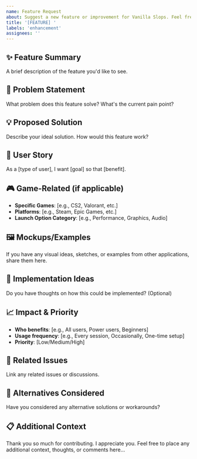 ```yaml
---
name: Feature Request
about: Suggest a new feature or improvement for Vanilla Slops. Feel free to show off or get a little fancy.
title: '[FEATURE] '
labels: 'enhancement'
assignees: ''
---
```


## ✨ Feature Summary
A brief description of the feature you'd like to see.

## 🍓 Problem Statement
What problem does this feature solve? What's the current pain point?

## 💡 Proposed Solution
Describe your ideal solution. How would this feature work?

## 🔄 User Story
As a [type of user], I want [goal] so that [benefit].

## 🎮 Game-Related (if applicable)
- **Specific Games**: [e.g., CS2, Valorant, etc.]
- **Platforms**: [e.g., Steam, Epic Games, etc.]
- **Launch Option Category**: [e.g., Performance, Graphics, Audio]

## 🖼️ Mockups/Examples
If you have any visual ideas, sketches, or examples from other applications, share them here.

## 🐸 Implementation Ideas
Do you have thoughts on how this could be implemented? (Optional)

## 📈 Impact & Priority
- **Who benefits**: [e.g., All users, Power users, Beginners]
- **Usage frequency**: [e.g., Every session, Occasionally, One-time setup]
- **Priority**: [Low/Medium/High]

## 🔗 Related Issues
Link any related issues or discussions.

## 🤔 Alternatives Considered
Have you considered any alternative solutions or workarounds?

## 📋 Additional Context
Thank you so much for contributing. I appreciate you.
Feel free to place any additional context, thoughts, or comments here...